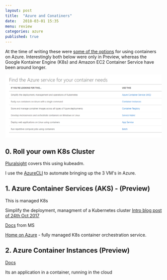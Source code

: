 ```yaml
---
layout: post
title:  "Azure and Conatiners"
date:   2018-03-01 15:35
menu: review
categories: azure 
published: true 
---
```

At the time of writing these were [some of the options](https://azure.microsoft.com/en-gb/services/container-instances/) for using containers on Azure. Interestingly both below were only in Preview, whereas the Google Kontainer Engine (K8s) and Amazon EC2 Container Service have been around longer.

![ps](/assets/2018-03-01/container.png)


## 0. Roll your own K8s Cluster
[Pluralsight](https://app.pluralsight.com/library/courses/getting-started-kubernetes/table-of-contents) covers this using kubeadm.

I use the [AzureCLI](/azure/2018/02/15/Azure-CLI.html) to automate bringing up the 3 VM's in Azure.


## 1. Azure Container Services (AKS) - (Preview)
This is managed K8s  

Simplify the deployment, managment of a Kubernetes cluster
[Intro blog post of 24th Oct 2017](https://azure.microsoft.com/en-gb/blog/introducing-azure-container-service-aks-managed-kubernetes-and-azure-container-registry-geo-replication/)

[Docs](https://docs.microsoft.com/en-gb/azure/aks/intro-kubernetes) from MS

[Home on Azure](https://azure.microsoft.com/en-us/services/container-service/) - fully managed K8s container orchestration service.

## 2. Azure Container Instances (Preview)
[Docs](https://docs.microsoft.com/en-gb/azure/container-instances/)   

Its an application in a container, running in the cloud